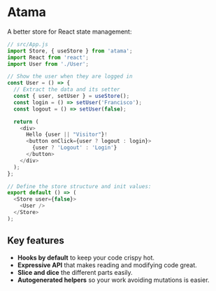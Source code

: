 # Atama

A better store for React state management:

```js
// src/App.js
import Store, { useStore } from 'atama';
import React from 'react';
import User from './User';

// Show the user when they are logged in
const User = () => {
  // Extract the data and its setter
  const { user, setUser } = useStore();
  const login = () => setUser('Francisco');
  const logout = () => setUser(false);

  return (
    <div>
      Hello {user || "Visitor"}!
      <button onClick={user ? logout : login}>
        {user ? 'Logout' : 'Login'}
      </button>
    </div>
  );
};

// Define the store structure and init values:
export default () => (
  <Store user={false}>
    <User />
  </Store>
);
```

## Key features

- **Hooks by default** to keep your code crispy hot.
- **Expressive API** that makes reading and modifying code great.
- **Slice and dice** the different parts easily.
- **Autogenerated helpers** so your work avoiding mutations is easier.
